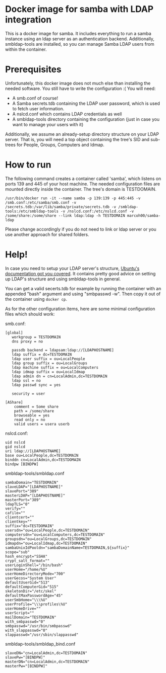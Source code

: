 # Docker image for samba with LDAP integration

This is a docker image for samba. It includes everything to run a samba instance using an ldap server as an authentication backend. Additionally, smbldap-tools are installed, so you can manage Samba LDAP users from within the container.

# Prerequisites

Unfortunately, this docker image does not much else than installing the needed software. You still have to write the configuration :( You will need:

- A smb.conf of course!
- A Samba secrets.tdb containing the LDAP user password, which is used to fetch user information.
- A nslcd.conf which contains LDAP credentials as well
- A smbldap-tools directory containing the configuration (just in case you want to manage your users with it)

Additionally, we assume an already-setup directory structure on your LDAP server. That is, you will need a top object containing the tree's SID and sub-trees for People, Groups, Computers and Idmap.

# How to run

The following command creates a container called 'samba', which listens on ports 139 and 445 of your host machine. The needed configuration files are mounted directly inside the container. The tree's domain is TESTDOMAIN.

```
/usr/bin/docker run -it --name samba -p 139:139 -p 445:445 -v /smb.conf:/etc/samba/smb.conf -v /secrets.tdb:/var/lib/samba/private/secrets.tdb -v /smbldap-tools:/etc/smbldap-tools -v /nslcd.conf:/etc/nslcd.conf -v /some/share:/some/share --link ldap:ldap -h TESTDOMAIN marcoh00/samba-ldap
```

Please change accordingly if you do not need to link or ldap server or you use another approach for shared folders.

# Help!

In case you need to setup your LDAP server's structure, [Ubuntu's documentation got you covered](https://help.ubuntu.com/lts/serverguide/samba-ldap.html). It contains pretty good advice on setting up LDAP's structure and using smbldap-tools in general.

You can get a valid secerts.tdb for example by running the container with an appended "bash" argument and using "smbpasswd -w". Then copy it out of the container using `docker cp`.

As for the other configuration items, here are some minimal configuration files which should work:

smb.conf:
```
[global]
   workgroup = TESTDOMAIN
   dns proxy = no

   passdb backend = ldapsam:ldap://[LDAPHOSTNAME]
   ldap suffix = dc=TESTDOMAIN
   ldap user suffix = ou=LocalPeople
   ldap group suffix = ou=LocalGroups
   ldap machine suffix = ou=LocalComputers
   ldap idmap suffix = ou=LocalIdmap
   ldap admin dn = cn=LocalAdmin,dc=TESTDOMAIN
   ldap ssl = no
   ldap passwd sync = yes
   
   security = user
   
[AShare]
    comment = Some share
    path = /some/share
    browseable = yes
    read only = no
    valid users = usera userb
```

nslcd.conf:
```
uid nslcd
gid nslcd
uri ldap://[LDAPHOSTNAME]
base ou=LocalPeople,dc=TESTDOMAIN
binddn cn=LocalAdmin,dc=TESTDOMAIN
bindpw [BINDPW]
```

smbldap-tools/smbldap.conf
```
sambaDomain="TESTDOMAIN"
slaveLDAP="[LDAPHOSTNAME]"
slavePort="389"
masterLDAP="[LDAPHOSTNAME]"
masterPort="389"
ldapTLS="0"
verify=""
cafile=""
clientcert=""
clientkey=""
suffix="dc=TESTDOMAIN"
usersdn="ou=LocalPeople,dc=TESTDOMAIN"
computersdn="ou=LocalComputers,dc=TESTDOMAIN"
groupsdn="ou=LocalGroups,dc=TESTDOMAIN"
idmapdn="ou=LocalIdmap,dc=TESTDOMAIN"
sambaUnixIdPooldn="sambaDomainName=TESTDOMAIN,${suffix}"
scope="sub"
hash_encrypt="SSHA"
crypt_salt_format=""
userLoginShell="/bin/bash"
userHome="/home/%U"
userHomeDirectoryMode="700"
userGecos="System User"
defaultUserGid="513"
defaultComputerGid="515"
skeletonDir="/etc/skel"
defaultMaxPasswordAge="45"
userSmbHome="\\\%U"
userProfile="\\\profiles\%U"
userHomeDrive=""
userScript=""
mailDomain="TESTDOMAIN"
with_smbpasswd="0"
smbpasswd="/usr/bin/smbpasswd"
with_slappasswd="0"
slappasswd="/usr/sbin/slappasswd"
```

smbldap-tools/smbldap_bind.conf
```
slaveDN="cn=LocalAdmin,dc=TESTDOMAIN"
slavePw="[BINDPW]"
masterDN="cn=LocalAdmin,dc=TESTDOMAIN"
masterPw="[BINDPW]"
```
